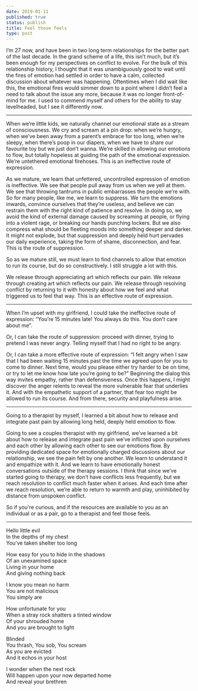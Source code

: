```yaml
---
date: 2019-01-11
published: true
status: publish
title: Feel those feels
type: post
---
```


I’m 27 now, and have been in two long term relationships for the better part of the last decade. In the grand scheme of a life, this isn’t much, but it’s been enough for my perspectives on conflict to evolve. For the bulk of this relationship history, I thought that it was unambiguously good to wait until the fires of emotion had settled in order to have a calm, collected discussion about whatever was happening. Oftentimes when I did wait like this, the emotional fires would simmer down to a point where I didn’t feel a need to talk about the issue any more, because it was no longer front-of-mind for me. I used to commend myself and others for the ability to stay levelheaded, but I see it differently now.

<hr/>

When we’re little kids, we naturally channel our emotional state as a stream of consciousness. We
cry and scream at a pin drop: when we’re hungry, when we’ve been away from a parent’s embrace for too long, when we’re sleepy, when there’s poop in our diapers, when we have to share our favourite toy but we just don’t wanna. We’re skilled in allowing our emotions to flow, but totally hopeless at guiding the path of the emotional expression. We’re untethered emotional firehoses. This is an ineffective route of expression.

As we mature, we learn that unfettered, uncontrolled expression of emotion is ineffective. We see that people pull away from us when we yell at them. We see that throwing tantrums in public embarrasses the people we’re with. So for many people, like me, we learn to suppress. We turn the emotions inwards, convince ourselves that they’re useless, and believe we can restrain them with the right kind of patience and resolve. In doing so, we avoid the kind of external damage caused by screaming at people, or flying into a violent rage, or breaking our hands punching lockers. But we also compress what should be fleeting moods into something deeper and darker. It might not explode, but that suppression and deeply held hurt pervades our daily experience, taking the form of shame, disconnection, and fear. This is the route of suppression.

So as we mature still, we must learn to find channels to allow that emotion to run its course, but do so constructively. I still struggle a lot with this.

We release through appreciating art which reflects our pain. We release through creating art which reflects our pain. We release through resolving conflict by returning to it with honesty about how we feel and what triggered us to feel that way. This is an effective route of expression.

<hr/>

When I’m upset with my girlfriend, I could take the ineffective route of expression: “You’re 15 minutes late! You always do this. You don’t care about me”.

Or, I can take the route of suppression: proceed with dinner, trying to pretend I was never angry. Telling myself that I had no right to be angry.

Or, I can take a more effective route of expression: “I felt angry when I saw that I had been waiting 15 minutes past the time we agreed upon for you to come to dinner. Next time, would you please either try harder to be on time, or try to let me know how late you’re going to be?” Beginning the dialog this way invites empathy, rather than defensiveness. Once this happens, I might discover the anger relents to reveal the more vulnerable fear that underlies it. And with the empathetic support of a partner, that fear too might be allowed to run its course. And from there, security and playfulness arise.

<hr/>

Going to a therapist by myself, I learned a bit about how to release and integrate past pain by allowing long held, deeply held emotion to flow.

Going to see a couples therapist with my girlfriend, we’ve learned a bit about how to release and integrate past pain we’ve inflicted upon ourselves and each other by allowing each other to see our emotions flow. By providing dedicated space for emotionally charged discussions about our relationship, we see the pain felt by one another. We learn to understand it and empathize with it. And we learn to have emotionally honest conversations outside of the therapy sessions. I think that since we’ve started going to therapy, we don’t have conflicts less frequently, but we reach resolution to conflict much faster when it arises. And each time after we reach resolution, we’re able to return to warmth and play, uninhibited by distance from unspoken conflict.

So if you're curious, and if the resources are available to you as an individual or as a pair, go to a therapist and feel those feels.

<hr/>

Hello little evil<br/>
In the depths of my chest<br/>
You’ve taken shelter too long

How easy for you to hide in the shadows<br/>
Of an unexamined space<br/>
Living in your home<br/>
And giving nothing back

I know you mean no harm<br/>
You are not malicious<br/>
You simply are

How unfortunate for you<br/>
When a stray rock shatters a tinted window<br/>
Of your shrouded home<br/>
And you are brought to light

Blinded<br/>
You thrash, You sob, You scream<br/>
As you are evicted<br/>
And it echos in your host

I wonder when the next rock<br/>
Will happen upon your now departed home<br/>
And reveal your brethren
